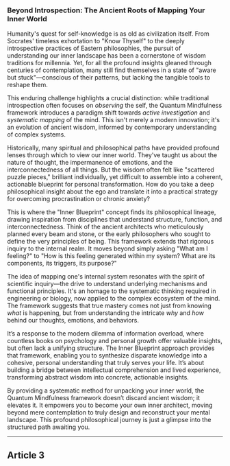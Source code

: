 ### **Beyond Introspection: The Ancient Roots of Mapping Your Inner World**
Humanity's quest for self-knowledge is as old as civilization itself. From Socrates' timeless exhortation to "Know Thyself" to the deeply introspective practices of Eastern philosophies, the pursuit of understanding our inner landscape has been a cornerstone of wisdom traditions for millennia. Yet, for all the profound insights gleaned through centuries of contemplation, many still find themselves in a state of "aware but stuck"—conscious of their patterns, but lacking the tangible tools to reshape them.

This enduring challenge highlights a crucial distinction: while traditional introspection often focuses on *observing* the self, the Quantum Mindfulness framework introduces a paradigm shift towards *active investigation* and *systematic mapping* of the mind. This isn't merely a modern innovation; it's an evolution of ancient wisdom, informed by contemporary understanding of complex systems.

Historically, many spiritual and philosophical paths have provided profound lenses through which to view our inner world. They've taught us about the nature of thought, the impermanence of emotions, and the interconnectedness of all things. But the wisdom often felt like "scattered puzzle pieces," brilliant individually, yet difficult to assemble into a coherent, actionable blueprint for personal transformation. How do you take a deep philosophical insight about the ego and translate it into a practical strategy for overcoming procrastination or chronic anxiety?

This is where the "Inner Blueprint" concept finds its philosophical lineage, drawing inspiration from disciplines that understand structure, function, and interconnectedness. Think of the ancient architects who meticulously planned every beam and stone, or the early philosophers who sought to define the very principles of being. This framework extends that rigorous inquiry to the internal realm. It moves beyond simply asking "What am I feeling?" to "How is this feeling generated within my system? What are its components, its triggers, its purpose?"

The idea of mapping one's internal system resonates with the spirit of scientific inquiry—the drive to understand underlying mechanisms and functional principles. It's an homage to the systematic thinking required in engineering or biology, now applied to the complex ecosystem of the mind. The framework suggests that true mastery comes not just from knowing *what* is happening, but from understanding the intricate *why* and *how* behind our thoughts, emotions, and behaviors.

It’s a response to the modern dilemma of information overload, where countless books on psychology and personal growth offer valuable insights, but often lack a unifying structure. The Inner Blueprint approach provides that framework, enabling you to synthesize disparate knowledge into a cohesive, personal understanding that truly serves your life. It’s about building a bridge between intellectual comprehension and lived experience, transforming abstract wisdom into concrete, actionable insights.

By providing a systematic method for unpacking your inner world, the Quantum Mindfulness framework doesn’t discard ancient wisdom; it elevates it. It empowers you to become your own inner architect, moving beyond mere contemplation to truly design and reconstruct your mental landscape. This profound philosophical journey is just a glimpse into the structured path awaiting you.

---

## Article 3